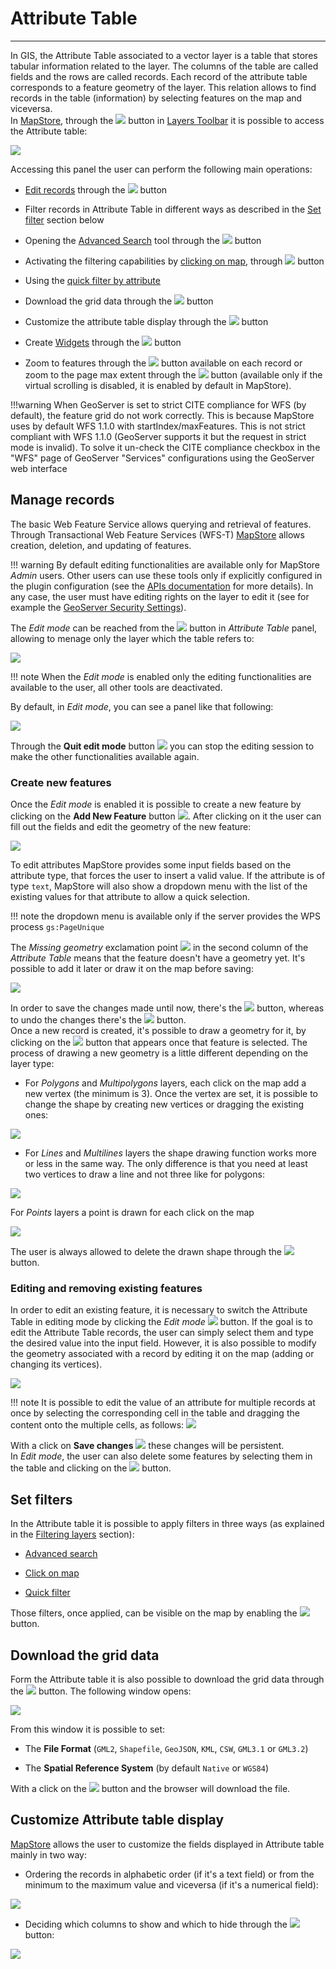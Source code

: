 # Attribute Table
*****************

In GIS, the Attribute Table associated to a vector layer is a table that stores tabular information related to the layer. The columns of the table are called fields and the rows are called records. Each record of the attribute table corresponds to a feature geometry of the layer. This relation allows to find records in the table (information) by selecting features on the map and viceversa.<br>
In [MapStore](https://mapstore.geo-solutions.it/mapstore/#/), through the <img src="../img/button/attributes-table.jpg" class="ms-docbutton"/> button in [Layers Toolbar](toc.md#toolbar-options) it is possible to access the Attribute table:

<img src="../img/attributes-table/attributes-table-1.jpg" class="ms-docimage"/>

Accessing this panel the user can perform the following main operations:

* [Edit records](attributes-table.md#editing-and-removing-existing-features) through the <img src="../img/button/edit_button.jpg" class="ms-docbutton"/> button 

* Filter records in Attribute Table in different ways as described in the [Set filter](attributes-table.md#set-filters) section below

* Opening the [Advanced Search](filtering-layers.md#query-panel) tool through the <img src="../img/button/filter-layer.jpg" class="ms-docbutton"/> button

* Activating the filtering capabilities by [clicking on map](filtering-layers.md#quick-filter-by-map-interaction), through <img src="../img/button/filter_geometry_button.jpg" class="ms-docbutton"/> button 

* Using the [quick filter by attribute](filtering-layers.md#quick-filter-by-attributes)

* Download the grid data through the <img src="../img/button/export_data.jpg" class="ms-docbutton"/> button 

* Customize the attribute table display through the <img src="../img/button/customize_attribute_table.jpg" class="ms-docbutton"/> button

* Create [Widgets](widgets.md) through the <img src="../img/button/widgets.jpg" class="ms-docbutton"/> button

* Zoom to features through the <img src="../img/button/zoom-feature.jpg" class="ms-docbutton"/> button available on each record or zoom to the page max extent through the <img src="../img/button/zoom_button.jpg" class="ms-docbutton"/> button (available only if the virtual scrolling is disabled, it is enabled by default in MapStore). 

!!!warning
    When GeoServer is set to strict CITE compliance for WFS (by default), the feature grid do not work correctly.
    This is because MapStore uses by default WFS 1.1.0 with startIndex/maxFeatures. This is not strict compliant with WFS 1.1.0 (GeoServer supports it but the request in strict mode is invalid). To solve it un-check the CITE compliance checkbox in the "WFS" page of GeoServer "Services" configurations using the GeoServer web interface

## Manage records

The basic Web Feature Service allows querying and retrieval of features. Through Transactional Web Feature Services (WFS-T) [MapStore](https://mapstore.geo-solutions.it/mapstore/#/) allows creation, deletion, and updating of features.

!!! warning
    By default editing functionalities are available only for MapStore *Admin* users. Other users can use these tools only if explicitly configured in the plugin configuration (see the [APIs documentation](https://dev.mapstore.geo-solutions.it/mapstore/docs/api/plugins#plugins.FeatureEditor) for more details). In any case, the user must have editing rights on the layer to edit it (see for example the [GeoServer Security Settings](https://docs.geoserver.org/stable/en/user/security/webadmin/data.html)).

The *Edit mode* can be reached from the <img src="../img/button/editing-button.jpg" class="ms-docbutton"/> button in *Attribute Table* panel, allowing to menage only the layer which the table refers to:

<img src="../img/attributes-table/attribute-table-editing-layer.jpg" class="ms-docimage"/>

!!! note
    When the *Edit mode* is enabled only the editing functionalities are available to the user, all other tools are deactivated.

By default, in *Edit mode*, you can see a panel like that following:

<img src="../img/attributes-table/edit-mode.jpg" class="ms-docimage"/>

Through the **Quit edit mode** button <img src="../img/button/quit-edit-mode-button.jpg" class="ms-docbutton"/> you can stop the editing session to make the other functionalities available again.

### Create new features

Once the *Edit mode* is enabled it is possible to create a new feature by clicking on the **Add New Feature** button <img src="../img/button/add-new-feature-icon.jpg" class="ms-docbutton"/>. After clicking on it the user can fill out the fields and edit the geometry of the new feature:

<img src="../img/attributes-table/add-new-feature-attributes.jpg" class="ms-docimage" style="max-width:500px;"/>

To edit attributes MapStore provides some input fields based on the attribute type, that forces the user to insert a valid value. If the attribute is of type `text`, MapStore will also show a dropdown menu with the list of the existing values for that attribute to allow a quick selection.

!!! note
    the dropdown menu is available only if the server provides the WPS process `gs:PageUnique`

The *Missing geometry* exclamation point <img src="../img/button/missing-geometry-exclamation-point.jpg" class="ms-docbutton"/> in the second column of the *Attribute Table* means that the feature doesn't have a geometry yet. It's possible to add it later or draw it on the map before saving:

<img src="../img/attributes-table/missing-geometry.jpg" class="ms-docimage" style="max-width:300px;"/>

In order to save the changes made until now, there's the <img src="../img/button/save-changes.jpg" class="ms-docbutton"/> button, whereas to undo the changes there's the <img src="../img/button/cancel-changes.jpg" class="ms-docbutton"/> button. <br>
Once a new record is created, it's possible to draw a geometry for it, by clicking on the <img src="../img/button/add-shape-icon.jpg" class="ms-docbutton"/> button that appears once that feature is selected. The process of drawing a new geometry is a little different depending on the layer type:

* For *Polygons* and *Multipolygons* layers, each click on the map add a new vertex (the minimum is 3). Once the vertex are set, it is possible to change the shape by creating new vertices or dragging the existing ones:

<img src="../img/attributes-table/drawing-polygon-shape.gif" class="ms-docimage"/>

* For *Lines* and *Multilines* layers the shape drawing function works more or less in the same way. The only difference is that you need at least two vertices to draw a line and not three like for polygons:

<img src="../img/attributes-table/drawing-line-shape.gif" class="ms-docimage"/>

For *Points* layers a point is drawn for each click on the map

<img src="../img/attributes-table/drawing-point-shape.gif" class="ms-docimage"/>

The user is always allowed to delete the drawn shape through the <img src="../img/button/delete-geometry-button.jpg" class="ms-docbutton"/> button.

### Editing and removing existing features

In order to edit an existing feature, it is necessary to switch the Attribute Table in editing mode by clicking the *Edit mode* <img src="../img/button/editing-button.jpg" class="ms-docbutton"/> button. If the goal is to edit the Attribute Table records, the user can simply select them and type the desired value into the input field. However, it is also possible to modify the geometry associated with a record by editing it on the map (adding or changing its vertices).

<img src="../img/attributes-table/update-polygon-shape.gif" class="ms-docimage"/>

!!! note
    It is possible to edit the value of an attribute for multiple records at once by selecting the corresponding cell in the table and dragging the content onto the multiple cells, as follows:
    <img src="../img/attributes-table/multiple_features.gif" class="ms-docimage" style="max-width:300px;"/>

With a click on **Save changes** <img src="../img/button/save-changes.jpg" class="ms-docbutton"/> these changes will be persistent.<br> In *Edit mode*, the user can also delete some features by selecting them in the table and clicking on the <img src="../img/button/delete-features-button.jpg" class="ms-docbutton" /> button.

## Set filters

In the Attribute table it is possible to apply filters in three ways (as explained in the [Filtering layers](filtering-layers.md) section):

* [Advanced search](filtering-layers.md#advanced-search)

* [Click on map](filtering-layers.md#quick-filter-by-map-interaction)

* [Quick filter](filtering-layers.md#quick-filter-by-attributes)

Those filters, once applied, can be visible on the map by enabling the <img src="../img/button/sync.jpg" class="ms-docbutton"/> button.

## Download the grid data

Form the Attribute table it is also possible to download the grid data through the <img src="../img/button/down_grid_data.jpg" class="ms-docbutton"/> button. The following window opens:

<img src="../img/attributes-table/download_grid.jpg" class="ms-docimage" style="max-width:500px;"/>

From this window it is possible to set:

* The **File Format** (`GML2`, `Shapefile`, `GeoJSON`, `KML`, `CSW`, `GML3.1` or `GML3.2`)

* The **Spatial Reference System** (by default `Native` or `WGS84`)

With a click on the <img src="../img/button/export_at.jpg" class="ms-docbutton"/> button and the browser will download the file.

## Customize Attribute table display

[MapStore](https://mapstore.geo-solutions.it/mapstore/#/) allows the user to customize the fields displayed in Attribute table mainly in two way:

* Ordering the records in alphabetic order (if it's a text field) or from the minimum to the maximum value and viceversa (if it's a numerical field):

<img src="../img/attributes-table/ordering_records.gif" class="ms-docimage"/>

* Deciding which columns to show and which to hide through the <img src="../img/button/hide_show_col.jpg" class="ms-docbutton"/> button:

<img src="../img/attributes-table/show_hide_columns.gif" class="ms-docimage"/>